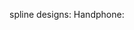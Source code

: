 spline designs:
Handphone:
<Spline scene="https://prod.spline.design/zBGJfbB4e6pF39yZ/scene.splinecode" />
